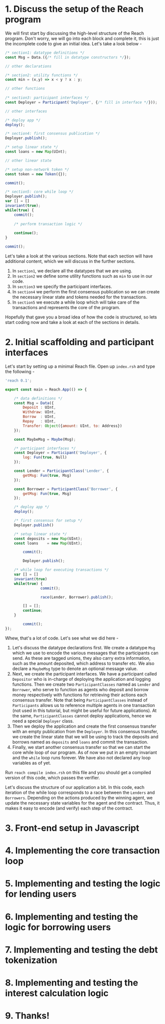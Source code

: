 # 1. Discuss the setup of the Reach program
We will first start by discussing the high-level structure of the Reach program.
Don't worry, we will go into each block and complete it, this is just the
incomplete code to give an initial idea. Let's take a look below -

```javascript
/* section1: datatype definitions */
const Msg = Data.({/* fill in datatype constructors */});

// other declarations

/* section2: utility functions */
const min = (x,y) => x < y ? x : y;

// other functions
 
/* section3: participant interfaces */
const Deployer = Participant('Deployer', {/* fill in interface */}));

// other interfaces

/* deploy app */
deploy();

/* section4: first consensus publication */
Deployer.publish();

/* setup linear state */
const loans = new Map(UInt);

// other linear state

/* setup non-network token */
const token = new Token({});

commit();

/* section5: core while loop */
Deployer.publish();
var [] = []
invariant(true);
while(true) {
    commit();
    
    /* perform transaction logic */
    
    continue();
}

commit();
```

Let's take a look at the various sections. Note that each section will have
additional content, which we will discuss in the further sections.

1. In `section1`, we declare all the datatypes that we are using.
2. In `section2` we define some utility functions such as `min` to use in our
code.
3. In `section3` we specify the participant interfaces.
4. In `section4` we perform the first consensus publication so we can create the
necessary linear state and tokens needed for the transactions.
5. In `section5` we execute a while loop which will take care of the
transactions and represents the core of the program.

Hopefully that gave you a broad idea of how the code is structured,
so lets start coding now and take a look at each of the sections in details.

# 2. Initial scaffolding and participant interfaces
Let's start by setting up a minimal Reach file. Open up `index.rsh` and type the following -

```javascript
'reach 0.1';

export const main = Reach.App(() => {

    /* data definitions */
    const Msg = Data({
        Deposit : UInt,
        Withdraw: UInt,
        Borrow  : UInt,
        Repay   : UInt,
        Transfer: Object({amount: UInt, to: Address})
    });

    const MaybeMsg = Maybe(Msg);

    /* participant interfaces */
    const Deployer = Participant('Deployer', {
        log: Fun(true, Null)
    });

    const Lender = ParticipantClass('Lender', {
        getMsg: Fun(true, Msg)
    });

    const Borrower = ParticipantClass('Borrower', {
        getMsg: Fun(true, Msg)
    });

    /* deploy app */
    deploy();

    /* first consensus for setup */
    Deployer.publish()

    /* setup linear state */
    const deposits = new Map(UInt);
    const loans    = new Map(UInt);

		commit();

		Deployer.publish();

    /* while loop for executing transactions */
    var [] = []
    invariant(true)
    while(true) {
				commit();

				race(Lender, Borrower).publish();

        [] = [];
        continue;
    }

		commit();
});
```

Whew, that's a lot of code. Let's see what we did here -
1. Let's discuss the datatype declarations first. We create a datatype `Msg`
which we use to encode the various messages that the participants can send.
As these are tagged unions, they also carry extra information, such as the
amount deposited, which address to transfer etc. We also declare a `MaybeMsg`
type to denote an optional message value.
2. Next, we create the participant interfaces. We have a participant called 
`Depositor` who is in-charge of deploying the application and logging functions.
Then we create two `ParticipantClasses` named as `Lender` and `Borrower`, who
serve to function as agents who deposit and borrow money respectively with
functions for retrieving their actions each consensus transfer. Note that
being `ParticipantClasses` instead of `Participants` allows us to reference
multiple agents in one transaction (not used in this tutorial, but might be
useful for future applications). At the same, `ParticipantClasses` cannot
deploy applications, hence we need a special `Deployer` class.
3. Then we deploy the application and create the first consensus transfer with
an empty publication from the `Deployer`. In this consensus transfer, we create
the linear state that we will be using to track the deposits and borrows named
as `deposits` and `loans` and commit the transaction.
4. Finally, we start another consensus transfer so that we can start the core
while loop of our program. As of now we put in an empty invariant and the
`while` loop runs forever. We have also not declared any loop variables 
as of yet.

Run `reach compile index.rsh` on this file and you should get a compiled version
of this code, which passes the verifier.

Let's discuss the structure of our application a bit. In this code, each
iteration of the while loop corresponds to a race between the `Lenders` and
`Borrowers`. Depending on the actions produced by the winning agent, 
we update the necessary state variables for the agent and the contract. Thus,
it makes it easy to encode (and verify) each step of the contract.

# 3. Front-end setup in Javascript

# 4. Implementing the core transaction loop

# 5. Implementing and testing the logic for lending users

# 6. Implementing and testing the logic for borrowing users

# 7. Implementing and testing the debt tokenization

# 8. Implementing and testing the interest calculation logic

# 9. Thanks!
